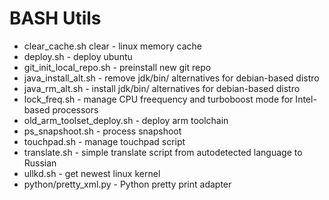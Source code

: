 # BASH Utils

* clear_cache.sh clear - linux memory cache
* deploy.sh - deploy ubuntu 
* git_init_local_repo.sh - preinstall new git repo
* java_install_alt.sh - remove jdk/bin/ alternatives for debian-based distro
* java_rm_alt.sh - install jdk/bin/ alternatives for debian-based distro
* lock_freq.sh - manage CPU freequency and turboboost mode for Intel-based processors
* old_arm_toolset_deploy.sh - deploy arm toolchain
* ps_snapshoot.sh - process snapshoot
* touchpad.sh - manage touchpad script
* translate.sh - simple translate script from autodetected language to Russian
* ullkd.sh - get newest linux kernel
* python/pretty_xml.py - Python pretty print adapter
